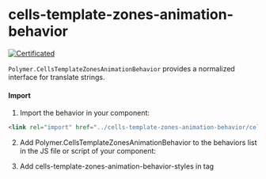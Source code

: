 # cells-template-zones-animation-behavior

[![Certificated](https://img.shields.io/badge/certificated-yes-brightgreen.svg)](http://bbva-files.s3.amazonaws.com/cells/bbva-catalog/index.html)


`Polymer.CellsTemplateZonesAnimationBehavior` provides a normalized interface for translate strings.

#### Import

1) Import the behavior in your component:

```html
<link rel="import" href="../cells-template-zones-animation-behavior/cells-template-zones-animation-behavior.html">
```

2) Add Polymer.CellsTemplateZonesAnimationBehavior to the behaviors list in the JS file or script of your component:

3) Add cells-template-zones-animation-behavior-styles in tag  <style>

```html
<style include="name-your-component-styles cells-template-zones-animation-behavior-styles"></style>
```

```js
behaviors: [Polymer.CellsTemplateZonesAnimationBehavior]


